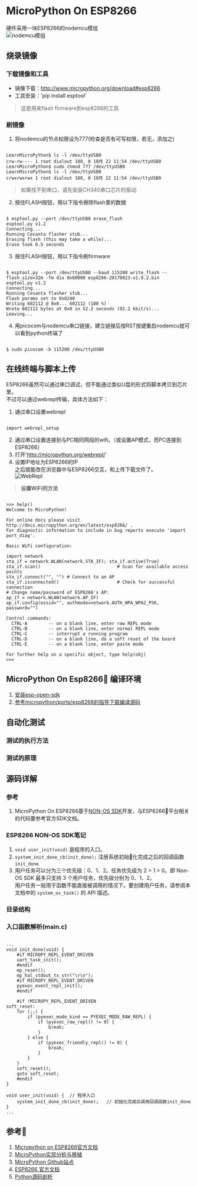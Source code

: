 # MicroPython On ESP8266  

硬件采用一块ESP8266的nodemcu模组  
![nodemcu模组](./imgs/img_nodemcu_compress.jpg)

## 烧录镜像  

### 下载镜像和工具
- 镜像下载：http://www.micropython.org/download#esp8266  
- 工具安装：'pip install esptool'  
> 这是用来flash firmware到esp8266的工具  

### 刷镜像  
1. 将nodemcu的节点权限设为777(检查是否有可写权限，若无，添加之)  
<pre><code>
LearnMicroPython$ ls -l /dev/ttyUSB0  
crw-rw---- 1 root dialout 188, 0 10月 22 11:54 /dev/ttyUSB0
LearnMicroPython$ sudo chmod 777 /dev/ttyUSB0 
LearnMicroPython$ ls -l /dev/ttyUSB0 
crwxrwxrwx 1 root dialout 188, 0 10月 22 11:54 /dev/ttyUSB0
</code></pre>
> 如果找不到串口，请先安装CH340串口芯片的驱动

2. 按住FLASH按钮，用以下指令擦除flash里的数据  
<pre><code>
$ esptool.py --port /dev/ttyUSB0 erase_flash
esptool.py v1.2
Connecting...
Running Cesanta flasher stub...
Erasing flash (this may take a while)...
Erase took 0.5 seconds
</code></pre>

3. 按住FLASH按钮，用以下指令刷firmware  
<pre><code>
$ esptool.py --port /dev/ttyUSB0 --baud 115200 write_flash --flash_size=32m -fm dio 0x00000 esp8266-20170823-v1.9.2.bin 
esptool.py v1.2
Connecting...
Running Cesanta flasher stub...
Flash params set to 0x0240
Writing 602112 @ 0x0... 602112 (100 %)
Wrote 602112 bytes at 0x0 in 52.2 seconds (92.2 kbit/s)...
Leaving...
</code></pre>

4. 用picocom与nodemcu串口链接，建立链接后按RST按键重启nodemcu就可以看到python终端了  
<pre><code>
$ sudo picocom -b 115200 /dev/ttyUSB0 
</code></pre>

## 在线终端与脚本上传  

ESP8266虽然可以通过串口调试，但不能通过类似U盘的形式将脚本拷贝到芯片里。  
不过可以通过webrepl传输，具体方法如下：  
1. 通过串口设置webrepl
<pre><code>
import webrepl_setup
</code></pre>
2. 通过串口设置连接到与PC相同网段的wifi。（或设置AP模式，而PC连接到ESP8266）  
3. 打开'http://micropython.org/webrepl/'  
4. 设置IP地址为ESP8266的IP  
之后就能改在浏览器中与ESP8266交互，和上传下载文件了。  
![WebRepl](./imgs/img_webrepl.jpg)

> **设置WiFi的方法**  
<pre><code>
>>> help()
Welcome to MicroPython!

For online docs please visit http://docs.micropython.org/en/latest/esp8266/ .
For diagnostic information to include in bug reports execute 'import port_diag'.

Basic WiFi configuration:

import network
sta_if = network.WLAN(network.STA_IF); sta_if.active(True)
sta_if.scan()                             # Scan for available access points
sta_if.connect("<AP_name>", "<password>") # Connect to an AP
sta_if.isconnected()                      # Check for successful connection
# Change name/password of ESP8266's AP:
ap_if = network.WLAN(network.AP_IF)
ap_if.config(essid="<AP_NAME>", authmode=network.AUTH_WPA_WPA2_PSK, password="<password>")

Control commands:
  CTRL-A        -- on a blank line, enter raw REPL mode
  CTRL-B        -- on a blank line, enter normal REPL mode
  CTRL-C        -- interrupt a running program
  CTRL-D        -- on a blank line, do a soft reset of the board
  CTRL-E        -- on a blank line, enter paste mode

For further help on a specific object, type help(obj)
>>> 
</code></pre>  

## MicroPython On Esp8266 编译环境  
1. [安装esp-open-sdk](https://github.com/pfalcon/esp-open-sdk)
2. [参考micropython/ports/esp8266的指导下载编译源码](https://github.com/micropython/micropython/tree/master/ports/esp8266)

## 自动化测试  
### 测试的执行方法  
### 测试的原理

## 源码详解  
### 参考
1. MicroPython On ESP8266基于[NON-OS SDK](http://espressif.com/sites/default/files/documentation/5a-esp8266_sdk_ssl_user_manual_cn_v1.4.zip)开发，与ESP8266平台相关的代码要参考官方SDK文档。

### ESP8266 NON-OS SDK笔记
1. <code>void user_init(void)</code> 是程序的入口。
2. <code>system_init_done_cb(init_done);</code> 注册系统初始化完成之后的回调函数 <code>init_done</code>
3. ⽤户任务可以分为三个优先级：0、1、2。任务优先级为 2 > 1 > 0。即 Non-OS SDK 最多只⽀持 3 个⽤户任务，优先级分别为 0、1、2。  
⽤户任务⼀般⽤于函数不能直接被调⽤的情况下。要创建⽤户任务，请参阅本⽂档中的 <code>system_os_task()</code> 的 API 描述。
### 目录结构

### 入口函数解析(main.c)
<pre><code>
...
void init_done(void) {
    #if MICROPY_REPL_EVENT_DRIVEN
    uart_task_init();
    #endif
    mp_reset();
    mp_hal_stdout_tx_str("\r\n");
    #if MICROPY_REPL_EVENT_DRIVEN
    pyexec_event_repl_init();
    #endif

    #if !MICROPY_REPL_EVENT_DRIVEN
soft_reset:
    for (;;) {
        if (pyexec_mode_kind == PYEXEC_MODE_RAW_REPL) {
            if (pyexec_raw_repl() != 0) {
                break;
            }
        } else {
            if (pyexec_friendly_repl() != 0) {
                break;
            }
        }
    }
    soft_reset();
    goto soft_reset;
    #endif
}

void user_init(void) {  // 程序入口
    system_init_done_cb(init_done);   // 初始化完成后调用回调函数init_done
}
...
</code></pre>

## 参考  
1. [Micropython on ESP8266官方文档](http://docs.micropython.org/en/latest/esp8266/esp8266/tutorial/index.html)
2. [MicroPython实现分析与移植](http://m.blog.chinaunix.net/uid-30044407-id-5766697.html)
3. [MicroPython Github站点](https://github.com/micropython/micropython)
4. [ESP8266 官方文档](http://espressif.com/zh-hans/support/download/documents)
5. [Python源码剖析](https://read.douban.com/reader/ebook/1499455/)
